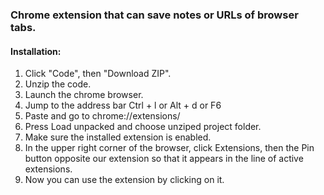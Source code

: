 ### Chrome extension that can save notes or URLs of browser tabs.

#### Installation:

1. Click "Code", then "Download ZIP".
2. Unzip the code.
3. Launch the chrome browser.
4. Jump to the address bar	Ctrl + l or Alt + d or F6
5. Paste and go to chrome://extensions/
6. Press Load unpacked and choose unziped project folder.
7. Make sure the installed extension is enabled.
8. In the upper right corner of the browser, click Extensions, then the Pin button opposite our extension so that it appears in the line of active extensions.
9. Now you can use the extension by clicking on it.
